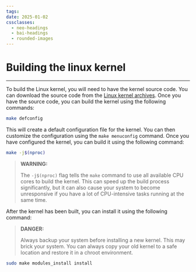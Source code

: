```yaml
---
tags: 
date: 2025-01-02
cssclasses:
  - neo-headings
  - bai-headings
  - rounded-images
---
```

# Building the linux kernel

***

To build the Linux kernel, you will need to have the kernel source code. You can download the source code from the [Linux kernel archives](https://www.kernel.org/). Once you have the source code, you can build the kernel using the following commands:

```bash
make defconfig
```

This will create a default configuration file for the kernel. You can then customize the configuration using the `make menuconfig` command. Once you have configured the kernel, you can build it using the following command:

```bash
make -j$(nproc)
```

> **WARNING:**
>
> The `-j$(nproc)` flag tells the `make` command to use all available CPU cores to build the kernel. This can speed up the build process significantly, but it can also cause your system to become unresponsive if you have a lot of CPU-intensive tasks running at the same time.

After the kernel has been built, you can install it using the following command:

> **DANGER:**
>
> Always backup your system before installing a new kernel. This may brick your system. You can always copy your old kernel to a safe location and restore it in a chroot environment.

```bash
sudo make modules_install install
```

